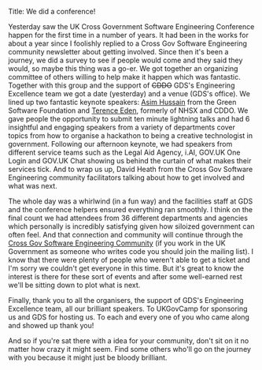 Title: We did a conference!

Yesterday saw the UK Cross Government Software Engineering Conference happen for the first time in a number of years. It 
had been in the works for about a year since I foolishly replied to a Cross Gov Software Engineering community newsletter 
about getting involved. Since then it's been a journey, we did a survey to see if people would come and they said they would,
so maybe this thing was a go-er. We got together an organizing committee of others willing to help make it happen which was 
fantastic. Together with this group and the support of <del>CDDO</del> GDS's Engineering Excellence team we got a date (yesterday) 
and a venue (GDS's office). We lined up two fantastic keynote speakers: [Asim Hussain](https://asim.dev/) from the Green Software Foundation
and [Terence Eden](https://shkspr.mobi/blog/), formerly of NHSX and CDDO. We gave people the opportunity to submit ten minute lightning talks and 
had 6 insightful and engaging speakers from a variety of departments cover topics from how to organise a hackathon to being
a creative technologist in government. Following our afternoon keynote, we had speakers from different service teams such as
the Legal Aid Agency, i.AI, GOV.UK One Login and GOV.UK Chat showing us behind the curtain of what makes their services tick.
And to wrap us up, David Heath from the Cross Gov Software Engineering community facilitators talking about how to get 
involved and what was next.

The whole day was a whirlwind (in a fun way) and the facilities staff at GDS and the conference helpers ensured everything
ran smoothly. I think on the final count we had attendees from 36 different departments and agencies which personally is 
incredibly satisfying given how siloized government can often feel. And that connection and community will continue through
the [Cross Gov Software Engineering Community](https://uk-x-gov-software-community.github.io/) (if you work in the UK Government as someone who writes code you should
join the mailing list). I know that there were plenty of people who weren't able to get a ticket and I'm sorry we couldn't 
get everyone in this time. But it's great to know the interest is there for these sort of events and after some well-earned
rest we'll be sitting down to plot what is next.

Finally, thank you to all the organisers, the support of GDS's Engineering Excellence team, all our brilliant speakers. 
To UKGovCamp for sponsoring us and GDS for hosting us. To each and every one of you who came along and showed up thank you! 

And so if you're sat there with a idea for your community, don't sit on it no matter how crazy it might seem. Find some 
others who'll go on the journey with you because it might just be bloody brilliant.
